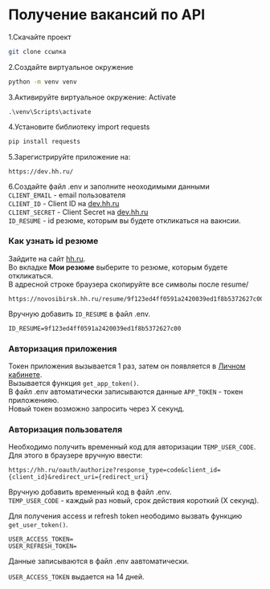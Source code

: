 # Получение вакансий по API

1.Скачайте проект<br>
```bash
git clone ссылка
```
2.Создайте виртуальное окружение<br>
```bash
python -m venv venv
```
3.Активируйте виртуальное окружение:
Activate
```
.\venv\Scripts\activate
```
4.Установите библиотеку import requests<br>
```bash
pip install requests
```
5.Зарегистрируйте приложение на:<br>
```text
https://dev.hh.ru/
```
6.Создайте файл .env и заполните неоходимыми данными<br>
`CLIENT_EMAIL` - email пользователя<br>
`CLIENT_ID` - Client ID на [dev.hh.ru](https://dev.hh.ru/)<br>
`CLIENT_SECRET` - Client Secret на [dev.hh.ru](https://dev.hh.ru/)<br>
`ID_RESUME` - id резюме, которым вы будете откликаться на вакнсии.<br>

### Как узнать id резюме
Зайдите на сайт [hh.ru](https://hh.ru).<br>
Во вкладке **Мои резюме** выберите то резюме, которым будете откликаться.<br>
В адресной строке браузера скопируйте все символы после resume/<br>
```text
https://novosibirsk.hh.ru/resume/9f123ed4ff0591a2420039ed1f8b5372627с00
```
Вручную добавить `ID_RESUME` в файл .env.<br>
```text
ID_RESUME=9f123ed4ff0591a2420039ed1f8b5372627с00
```
### Авторизация приложения
Токен приложения вызывается 1 раз, затем он появляется в [Личном кабинете](https://dev.hh.ru/).<br>
Вызывается функция `get_app_token()`.<br>
В файл .env автоматически записываются данные
`APP_TOKEN` - токен приложенияю. <br>
Новый токен возможно запросить через Х секунд.<br>

### Авторизация пользователя
Необходимо получить временный код для авторизации  `TEMP_USER_CODE`.<br>
Для этого в браузере вручную ввести:<br>
```text
https://hh.ru/oauth/authorize?response_type=code&client_id={client_id}&redirect_uri={redirect_uri}
```
Вручную добавить временный код в файл .env.<br>
`TEMP_USER_CODE` - каждый раз новый, срок действия короткий (Х секунд).<br>

Для получения access и refresh token неободимо вызвать функцию `get_user_token()`.<br>
```text
USER_ACCESS_TOKEN=
USER_REFRESH_TOKEN=
```
Данные записываются в файл .env аавтоматически.<br>

`USER_ACCESS_TOKEN` выдается на 14 дней.<br>